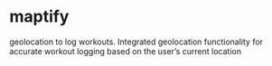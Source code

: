 # maptify
geolocation to log workouts.
Integrated geolocation functionality for accurate workout logging based
on the user’s current location
